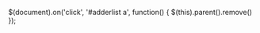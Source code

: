 $(document).on('click', '#adderlist a', function() {
                $(this).parent().remove()
            });
